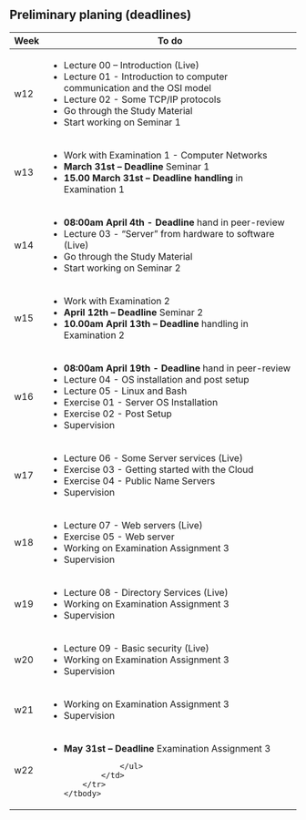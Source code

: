 ## Preliminary planing (deadlines)

<table width="70%">
    <thead>
        <tr>
            <th>Week</th>
            <th>To do</th>
        </tr>
    </thead>
    <tbody>
        <tr>
            <td>w12</td>
            <td>
                <ul>
                    <li>Lecture 00 – Introduction (Live)</li>
                    <li>Lecture 01 - Introduction to computer communication and the OSI model</li>
                    <li>Lecture 02 - Some TCP/IP protocols</li>
                    <li>Go through the Study Material</li>
                    <li>Start working on Seminar 1</li>
                </ul>
            </td>
        </tr>
        <tr>
            <td>w13</td>
            <td>
                <ul>
                    <li>Work with Examination 1 - Computer Networks</li>
                    <li><strong>March 31st – Deadline</strong> Seminar 1</li>
                    <li><strong>15.00 March 31st – Deadline handling</strong> in Examination 1</li>
                </ul>
            </td>
        </tr>
        <tr>
            <td>w14</td>
            <td>
                <ul>
                    <li><strong>08:00am April 4th - Deadline</strong> hand in peer-review</li>
                    <li>Lecture 03 - “Server” from hardware to software (Live)</li>
                    <li>Go through the Study Material</li>
                    <li>Start working on Seminar 2</li>
                </ul>
            </td>
        </tr>
        <tr>
            <td>w15</td>
            <td>
                <ul>
                    <li>Work with Examination 2</li>
                    <li><strong>April 12th – Deadline</strong> Seminar 2</li>
                    <li><strong>10.00am April 13th – Deadline</strong> handling in Examination 2</li>
                </ul>
            </td>
        </tr>
        <tr>
            <td>w16</td>
            <td>
                <ul>
                    <li><strong>08:00am April 19th - Deadline</strong> hand in peer-review</li>
                    <li>Lecture 04 - OS installation and post setup</li>
                    <li>Lecture 05 - Linux and Bash</li>
                    <li>Exercise 01 - Server OS Installation</li>
                    <li>Exercise 02 - Post Setup</li>
                    <li>Supervision</li>
                </ul>
            </td>
        </tr>
        <tr>
            <td>w17</td>
            <td>
                <ul>
                    <li>Lecture 06 - Some Server services (Live)</li>
                    <li>Exercise 03 - Getting started with the Cloud</li>
                    <li>Exercise 04 - Public Name Servers</li>
                    <li>Supervision</li>
                </ul>
            </td>
        </tr>
        <tr>
            <td>w18</td>
            <td>
                <ul>
                    <li>Lecture 07 - Web servers (Live)</li>
                    <li>Exercise 05 - Web server</li>
                    <li>Working on Examination Assignment 3</li>
                    <li>Supervision</li>
                </ul>
            </td>
        </tr>
        <tr>
            <td>w19</td>
            <td>
                <ul>
                    <li>Lecture 08 - Directory Services (Live)</li>
                    <li>Working on Examination Assignment 3</li>
                    <li>Supervision</li>
                </ul>
            </td>
        </tr>
        <tr>
            <td>w20</td>
            <td>
                <ul>
                    <li>Lecture 09 - Basic security (Live)</li>
                    <li>Working on Examination Assignment 3</li>
                    <li>Supervision</li>
                </ul>
            </td>
        </tr>
        <tr>
            <td>w21</td>
            <td>
                <ul>
                    <li>Working on Examination Assignment 3</li>
                    <li>Supervision</li>
                </ul>
            </td>
        </tr>
        <tr>
            <td>w22</td>
            <td>
                <ul>
                    <li><strong>May 31st – Deadline</strong> Examination Assignment 3</li>

                </ul>
            </td>
        </tr>
    </tbody>
</table>
